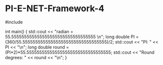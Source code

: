 # PI-E-NET-Framework-4

#include <iostream>

int main() {
  std::cout << "radian = 55.555555555555555555555555555555555 \n";
  long double PI = (360/55.555555555555555555555555555555555)/2;
  std::cout << "PI: " << PI << "\n";
  long double round = (PI*2)*55.555555555555555555555555555555555;
  std::cout << "Round degrees: " << round << "\n";
}
